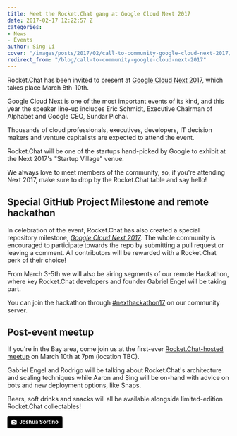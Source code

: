 ```yaml
---
title: Meet the Rocket.Chat gang at Google Cloud Next 2017
date: 2017-02-17 12:22:57 Z
categories:
- News
- Events
author: Sing Li
cover: "/images/posts/2017/02/call-to-community-google-cloud-next-2017/cover-san-fran-cloud.jpg"
redirect_from: "/blog/call-to-community-google-cloud-next-2017"
---
```


Rocket.Chat has been invited to present at [Google Cloud Next 2017](https://cloudnext.withgoogle.com/), which takes place March 8th-10th.

Google Cloud Next is one of the most important events of its kind, and this year the speaker line-up includes Eric Schmidt, Executive Chairman of Alphabet and Google CEO, Sundar Pichai.

Thousands of cloud professionals, executives, developers, IT decision makers and venture capitalists are expected to attend the event.

Rocket.Chat will be one of the startups hand-picked by Google to exhibit at the Next 2017's "Startup Village" venue.

We always love to meet members of the community, so, if you're attending Next 2017, make sure to drop by the Rocket.Chat table and say hello!

## Special GitHub Project Milestone and remote hackathon

In celebration of the event, Rocket.Chat has also created a special repository milestone, _[Google Cloud Next 2017](https://github.com/RocketChat/Rocket.Chat/milestone/64)_. The whole community is encouraged to participate towards the repo by submitting a pull request or leaving a comment. All contributors will be rewarded with a Rocket.Chat perk of their choice!

From March 3-5th we will also be airing segments of our remote Hackathon, where key Rocket.Chat developers and founder Gabriel Engel will be taking part.

You can join the hackathon through [#nexthackathon17](https://open.rocket.chat/channel/nexthackathon17) on our community server.

## Post-event meetup

If you're in the Bay area, come join us at the first-ever [Rocket.Chat-hosted meetup](https://www.meetup.com/Rocket-Chat-San-Francisco-Bay-Area/events/237858761/)  on March 10th at 7pm (location TBC).

Gabriel Engel and Rodrigo will be talking about Rocket.Chat's architecture and scaling techniques while Aaron and Sing will be on-hand with advice on bots and new deployment options, like Snaps.

Beers, soft drinks and snacks will all be available alongside limited-edition Rocket.Chat collectables!

<a style="background-color:black;color:white;text-decoration:none;padding:4px 6px;font-family:-apple-system, BlinkMacSystemFont, &quot;San Francisco&quot;, &quot;Helvetica Neue&quot;, Helvetica, Ubuntu, Roboto, Noto, &quot;Segoe UI&quot;, Arial, sans-serif;font-size:12px;font-weight:bold;line-height:1.2;display:inline-block;border-radius:3px;" href="https://unsplash.com/@sortino?utm_medium=referral&amp;utm_campaign=photographer-credit&amp;utm_content=creditBadge" target="_blank" rel="noopener noreferrer" title="Download free do whatever you want high-resolution photos from Joshua Sortino"><span style="display:inline-block;padding:2px 3px;"><svg xmlns="http://www.w3.org/2000/svg" style="height:12px;width:auto;position:relative;vertical-align:middle;top:-1px;fill:white;" viewBox="0 0 32 32"><title>unsplash-logo</title><path d="M20.8 18.1c0 2.7-2.2 4.8-4.8 4.8s-4.8-2.1-4.8-4.8c0-2.7 2.2-4.8 4.8-4.8 2.7.1 4.8 2.2 4.8 4.8zm11.2-7.4v14.9c0 2.3-1.9 4.3-4.3 4.3h-23.4c-2.4 0-4.3-1.9-4.3-4.3v-15c0-2.3 1.9-4.3 4.3-4.3h3.7l.8-2.3c.4-1.1 1.7-2 2.9-2h8.6c1.2 0 2.5.9 2.9 2l.8 2.4h3.7c2.4 0 4.3 1.9 4.3 4.3zm-8.6 7.5c0-4.1-3.3-7.5-7.5-7.5-4.1 0-7.5 3.4-7.5 7.5s3.3 7.5 7.5 7.5c4.2-.1 7.5-3.4 7.5-7.5z"></path></svg></span><span style="display:inline-block;padding:2px 3px;">Joshua Sortino</span></a>
